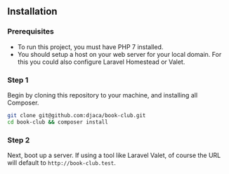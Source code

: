 ## Installation

### Prerequisites

* To run this project, you must have PHP 7 installed.
* You should setup a host on your web server for your local domain. For this you could also configure Laravel Homestead or Valet.

### Step 1

Begin by cloning this repository to your machine, and installing all Composer.

```bash
git clone git@github.com:djaca/book-club.git
cd book-club && composer install
```

### Step 2

Next, boot up a server. If using a tool like Laravel Valet, of course the URL will default to `http://book-club.test`.
